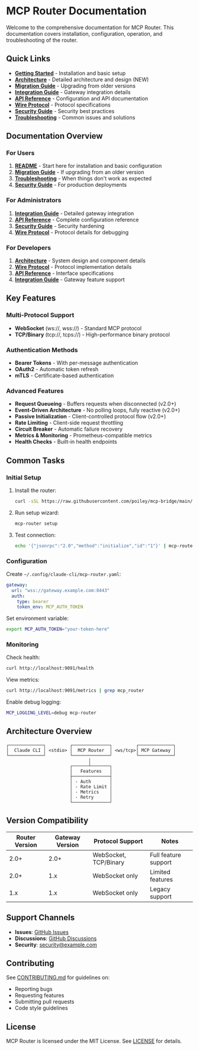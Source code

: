 # MCP Router Documentation

Welcome to the comprehensive documentation for MCP Router. This documentation covers installation, configuration, operation, and troubleshooting of the router.

## Quick Links

- **[Getting Started](../README.md)** - Installation and basic setup
- **[Architecture](ARCHITECTURE.md)** - Detailed architecture and design (NEW)
- **[Migration Guide](MIGRATION.md)** - Upgrading from older versions
- **[Integration Guide](INTEGRATION.md)** - Gateway integration details
- **[API Reference](API.md)** - Configuration and API documentation
- **[Wire Protocol](WIRE_PROTOCOL.md)** - Protocol specifications
- **[Security Guide](SECURITY.md)** - Security best practices
- **[Troubleshooting](TROUBLESHOOTING.md)** - Common issues and solutions

## Documentation Overview

### For Users

1. **[README](../README.md)** - Start here for installation and basic configuration
2. **[Migration Guide](MIGRATION.md)** - If upgrading from an older version
3. **[Troubleshooting](TROUBLESHOOTING.md)** - When things don't work as expected
4. **[Security Guide](SECURITY.md)** - For production deployments

### For Administrators

1. **[Integration Guide](INTEGRATION.md)** - Detailed gateway integration
2. **[API Reference](API.md)** - Complete configuration reference
3. **[Security Guide](SECURITY.md)** - Security hardening
4. **[Wire Protocol](WIRE_PROTOCOL.md)** - Protocol details for debugging

### For Developers

1. **[Architecture](ARCHITECTURE.md)** - System design and component details
2. **[Wire Protocol](WIRE_PROTOCOL.md)** - Protocol implementation details
3. **[API Reference](API.md)** - Interface specifications
4. **[Integration Guide](INTEGRATION.md)** - Gateway feature support

## Key Features

### Multi-Protocol Support
- **WebSocket** (ws://, wss://) - Standard MCP protocol
- **TCP/Binary** (tcp://, tcps://) - High-performance binary protocol

### Authentication Methods
- **Bearer Tokens** - With per-message authentication
- **OAuth2** - Automatic token refresh
- **mTLS** - Certificate-based authentication

### Advanced Features
- **Request Queueing** - Buffers requests when disconnected (v2.0+)
- **Event-Driven Architecture** - No polling loops, fully reactive (v2.0+)
- **Passive Initialization** - Client-controlled protocol flow (v2.0+)
- **Rate Limiting** - Client-side request throttling
- **Circuit Breaker** - Automatic failure recovery
- **Metrics & Monitoring** - Prometheus-compatible metrics
- **Health Checks** - Built-in health endpoints

## Common Tasks

### Initial Setup

1. Install the router:
   ```bash
   curl -sSL https://raw.githubusercontent.com/poiley/mcp-bridge/main/services/router/install.sh | bash
   ```

2. Run setup wizard:
   ```bash
   mcp-router setup
   ```

3. Test connection:
   ```bash
   echo '{"jsonrpc":"2.0","method":"initialize","id":"1"}' | mcp-router
   ```

### Configuration

Create `~/.config/claude-cli/mcp-router.yaml`:

```yaml
gateway:
  url: "wss://gateway.example.com:8443"
  auth:
    type: bearer
    token_env: MCP_AUTH_TOKEN
```

Set environment variable:
```bash
export MCP_AUTH_TOKEN="your-token-here"
```

### Monitoring

Check health:
```bash
curl http://localhost:9091/health
```

View metrics:
```bash
curl http://localhost:9091/metrics | grep mcp_router
```

Enable debug logging:
```bash
MCP_LOGGING_LEVEL=debug mcp-router
```

## Architecture Overview

```
┌─────────────┐         ┌──────────────┐         ┌─────────────┐
│  Claude CLI │ <stdio> │  MCP Router  │ <ws/tcp>│ MCP Gateway │
└─────────────┘         └──────────────┘         └─────────────┘
                               │
                        ┌──────┴───────┐
                        │   Features   │
                        ├──────────────┤
                        │ - Auth       │
                        │ - Rate Limit │
                        │ - Metrics    │
                        │ - Retry      │
                        └──────────────┘
```

## Version Compatibility

| Router Version | Gateway Version | Protocol Support | Notes |
|----------------|-----------------|------------------|-------|
| 2.0+ | 2.0+ | WebSocket, TCP/Binary | Full feature support |
| 2.0+ | 1.x | WebSocket only | Limited features |
| 1.x | 1.x | WebSocket only | Legacy support |

## Support Channels

- **Issues**: [GitHub Issues](https://github.com/actual-software/mcp-bridge/issues)
- **Discussions**: [GitHub Discussions](https://github.com/actual-software/mcp-bridge/discussions)
- **Security**: security@example.com

## Contributing

See [CONTRIBUTING.md](../CONTRIBUTING.md) for guidelines on:
- Reporting bugs
- Requesting features
- Submitting pull requests
- Code style guidelines

## License

MCP Router is licensed under the MIT License. See [LICENSE](../LICENSE) for details.